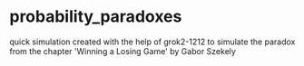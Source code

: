 # probability_paradoxes

quick simulation created with the help of grok2-1212 to simulate the paradox from  the chapter 'Winning a Losing Game' by Gabor Szekely
